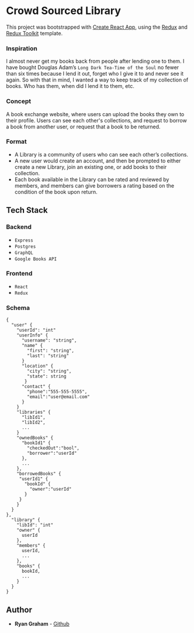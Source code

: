 # Crowd Sourced Library
This project was bootstrapped with [Create React App](https://github.com/facebook/create-react-app), using the [Redux](https://redux.js.org/) and [Redux Toolkit](https://redux-toolkit.js.org/) template.
### Inspiration

I almost never get my books back from people after lending one to them. I have bought Douglas Adam’s ```Long Dark Tea-Time of the Soul``` no fewer than six times because I lend it out, forget who I give it to and never see it again.  So with that in mind, I wanted a way to keep track of my collection of books.  Who has them, when did I lend it to them, etc.

### Concept

A book exchange website, where users can upload the books they own to their profile.  Users can see each other's collections, and request to borrow a book from another user, or request that a book to be returned.  

### Format

* A Library is a community of users who can see each other’s collections.
* A new user would create an account, and then be prompted to either create a new Library, join an existing one, or add books to their collection.  
* Each book available in the Library can be rated and reviewed by members, and members can give borrowers a rating based on the condition of the book upon return.

## Tech Stack

### Backend

* ```Express```
* ```Postgres```
* ```GraphQL```
* ```Google Books API```

### Frontend

* ```React```
* ```Redux```

### Schema
```
{
  "user" {
    "userId": "int"
    "userInfo" {
      "username": "string",
      "name" {
        "first": "string",
        "last": "string"
      }
      "location" {
        "city": "string",
        "state": string
       }
      "contact" {
        "phone":"555-555-5555",
        "email":"user@email.com"
      }
    }
    "libraries" {
      "libId1",
      "libId2",
      ...
    }
    "ownedBooks" {
      "bookId1" {
        "checkedOut":"bool",
        "borrower":"userId"
      },
      ...
    },
    "borrowedBooks" {
     "userId1" {
       "bookId" {
         "owner":"userId"
       }
     }
    }
  }
},
  "library" {
    "libId": "int"
    "owner" {
      userId
    },
    "members" {
      userId,
      ...
    },
    "books" {
      bookId,
      ...
    }
  }
}
```
## Author

* **Ryan Graham** - [Github](https://github.com/ryanxgraham)
